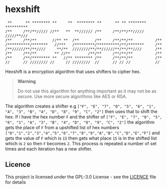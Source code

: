 # hexshift
```
 **      ** ******** **     **  ******** **      ** ** ******** **********
/**     /**/**///// //**   **  **////// /**     /**/**/**///// /////**/// 
/**     /**/**       //** **  /**       /**     /**/**/**          /**    
/**********/*******   //***   /*********/**********/**/*******     /**    
/**//////**/**////     **/**  ////////**/**//////**/**/**////      /**    
/**     /**/**        ** //**        /**/**     /**/**/**          /**    
/**     /**/******** **   //** ******** /**     /**/**/**          /**    
//      // //////// //     // ////////  //      // // //           //     
```


Hexshift is a encryption algorithm that uses shifters to cipher hex.

> **Warning**
>
> Do not use this algorithm for anything important as it may not be as secure. Use more secure algorithms like AES or RSA.

The algorithm creates a shifter e.g `["F", "E", "7", "0", "5", "6", "1", "A", "3", "B", "4", "D", "8", "9", "C", "2"]` then uses that to shift the hex. If i have the hex number `F` and the shifter of `["F", "E", "7", "0", "5", "6", "1", "A", "3", "B", "4", "D", "8", "9", "C", "2"]` the algorithm gets the place of `F` from a upshifted list of hex numbers `["0","1","2","3","4","5","6","7","8","9","A","B","C","D","E","F"]` and gets the value of `F` which is `15` then gets what place `15` is in the shifted list which is `2` so then `F` becomes `2`. This process is repeated a number of set times and each iteration has a new shifter.

## Licence

This project is licensed under the GPL-3.0 License - see the [LICENCE](LICENCE) file for details
